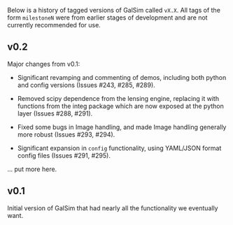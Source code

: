 Below is a history of tagged versions of GalSim called `vX.X`.  All tags of the form
`milestoneN` were from earlier stages of development and are not currently recommended for use.

v0.2
----

Major changes from v0.1:

* Significant revamping and commenting of demos, including both python and config versions (Issues
  #243, #285, #289).

* Removed scipy dependence from the lensing engine, replacing it with functions from the integ
  package which are now exposed at the python layer (Issues #288, #291).

* Fixed some bugs in Image handling, and made Image handling generally more robust (Issues #293,
  #294).

* Significant expansion in `config` functionality, using YAML/JSON format config files (Issues #291,
  #295).

... put more here.

v0.1
----

Initial version of GalSim that had nearly all the functionality we eventually want.
